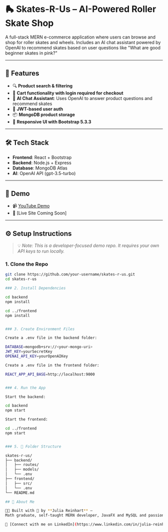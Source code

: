 # 🛼 Skates-R-Us – AI-Powered Roller Skate Shop

A full-stack MERN e-commerce application where users can browse and shop for roller skates and wheels. Includes an AI chat assistant powered by OpenAI to recommend skates based on user questions like "What are good beginner skates in pink?"

---

## 🚀 Features

- 🔍 **Product search & filtering**
- 🛒 **Cart functionality with login required for checkout**
- 🧠 **AI Chat Assistant**: Uses OpenAI to answer product questions and recommend skates
- 🔐 **JWT-based user auth**
- 📦 **MongoDB product storage**
- 🎨 **Responsive UI with Bootstrap 5.3.3**

---

## 🛠 Tech Stack

- **Frontend**: React + Bootstrap
- **Backend**: Node.js + Express
- **Database**: MongoDB Atlas
- **AI**: OpenAI API (gpt-3.5-turbo)

---

## 🧪 Demo

- 📹 [YouTube Demo]([https://youtu.be/MbjVxq_bwhU])
- 🔗 [Live Site Coming Soon]

---

## ⚙️ Setup Instructions

> 💡 *Note: This is a developer-focused demo repo. It requires your own API keys to run locally.*

### 1. Clone the Repo

```bash
git clone https://github.com/your-username/skates-r-us.git
cd skates-r-us

### 2. Install Dependencies

cd backend
npm install

cd ../frontend
npm install


### 3. Create Environment Files

Create a .env file in the backend folder:

DATABASE=mongodb+srv://<your-mongo-uri>
JWT_KEY=yourSecretKey
OPENAI_API_KEY=yourOpenAIKey

Create a .env file in the frontend folder:

REACT_APP_API_BASE=http://localhost:9000


### 4. Run the App

Start the backend:

cd backend
npm start

Start the frontend:

cd ../frontend
npm start


### 5. 📂 Folder Structure

skates-r-us/
├── backend/
│   ├── routes/
│   ├── models/
│   └── .env
├── frontend/
│   ├── src/
│   └── .env
└── README.md

## 🙋 About Me

👩‍💻 Built with 💖 by **Julia Reinhart** –  
Math graduate, self-taught MERN developer, JavaFX and MySQL and passionate about creating accessible tools that are smart and beautiful.

🔗 [Connect with me on LinkedIn](https://www.linkedin.com/in/julia-reinhart-798aa6258/)


